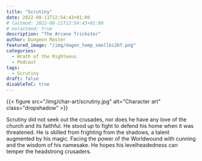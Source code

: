 ```yaml
---
title: "Scrutiny"
date: 2022-08-11T12:54:43+01:00
# lastmod: 2022-08-11T12:54:43+01:00
# nolastmod: true
description: "The Arcane Trickster"
author: Dungeon Master
featured_image: "/img/dagon_temp_smallbi2bf.png"
categories:
  - Wrath of the Righteous
  - Podcast
tags:
  - Scrutiny
draft: false
disableToC: true
---
```


{{< figure src="/img/char-art/scrutiny.jpg" alt="Character art" class="dropshadow" >}}

Scrutiny did not seek out the crusades, nor does he have any love of the church and its faithful. He stood up to fight to defend his home when it was threatened. He is skilled from frighting from the shadows, a talent augmented by his magic. Facing the power of the Worldwound with cunning and the wisdom of his namesake. He hopes his levelheadedness can temper the headstrong crusaders.